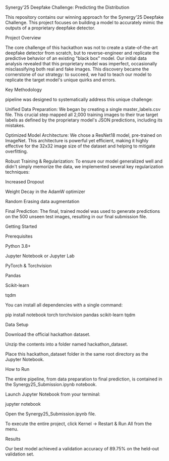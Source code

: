Synergy'25 Deepfake Challenge: Predicting the Distribution

This repository contains our winning approach for the Synergy'25 Deepfake Challenge. This project focuses on building a model to accurately mimic the outputs of a proprietary deepfake detector.


 Project Overview


 The core challenge of this hackathon was not to create a state-of-the-art deepfake detector from scratch, but to reverse-engineer and replicate the predictive behavior of an existing "black box" model. Our initial data analysis revealed that this proprietary model was imperfect, occasionally misclassifying both real and fake images. This discovery became the cornerstone of our strategy: to succeed, we had to teach our model to replicate the target model's unique quirks and errors.


 Key Methodology



  pipeline was designed to systematically address this unique challenge:

Unified Data Preparation: We began by creating a single master_labels.csv file. This crucial step mapped all 2,000 training images to their true target labels as defined by the proprietary model's JSON predictions, including its mistakes.

Optimized Model Architecture: We chose a ResNet18 model, pre-trained on ImageNet. This architecture is powerful yet efficient, making it highly effective for the 32x32 image size of the dataset and helping to mitigate overfitting.

Robust Training & Regularization: To ensure our model generalized well and didn't simply memorize the data, we implemented several key regularization techniques:

Increased Dropout

Weight Decay in the AdamW optimizer

Random Erasing data augmentation

Final Prediction: The final, trained model was used to generate predictions on the 500 unseen test images, resulting in our final submission file.




 Getting Started


 Prerequisites

Python 3.8+

Jupyter Notebook or Jupyter Lab

PyTorch & Torchvision

Pandas

Scikit-learn

tqdm

You can install all dependencies with a single command:



pip install notebook torch torchvision pandas scikit-learn tqdm



Data Setup

Download the official hackathon dataset.

Unzip the contents into a folder named hackathon_dataset.

Place this hackathon_dataset folder in the same root directory as the Jupyter Notebook.




How to Run

The entire pipeline, from data preparation to final prediction, is contained in the Synergy25_Submission.ipynb notebook.

Launch Jupyter Notebook from your terminal:

jupyter notebook


Open the Synergy25_Submission.ipynb file.

To execute the entire project, click Kernel -> Restart & Run All from the menu.




 Results

Our best model achieved a validation accuracy of 89.75% on the held-out validation set.
